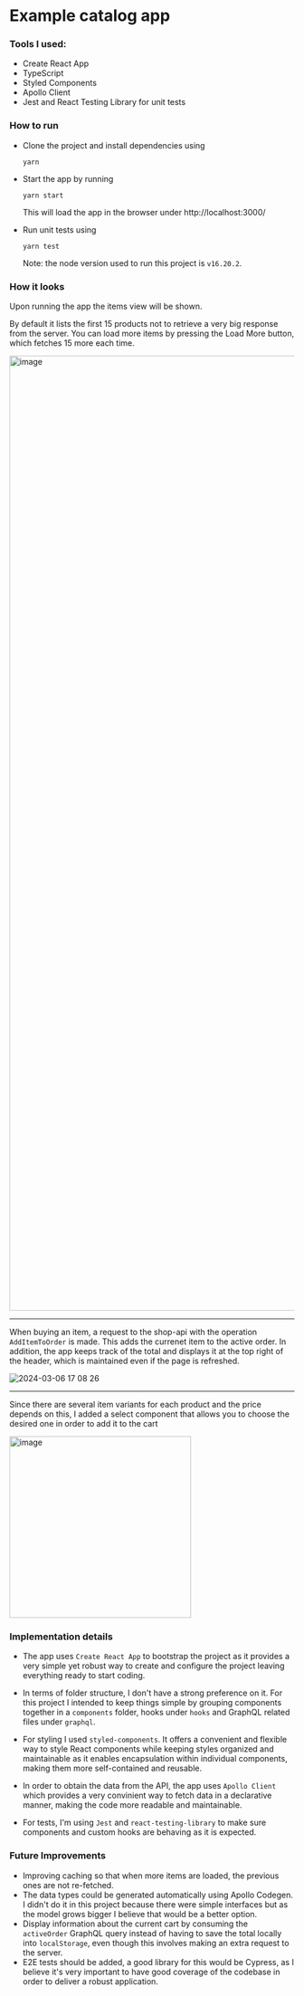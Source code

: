 # Example catalog app

### Tools I used:

- Create React App
- TypeScript
- Styled Components
- Apollo Client
- Jest and React Testing Library for unit tests

### How to run

- Clone the project and install dependencies using

    `yarn`

- Start the app by running

    `yarn start`

  This will load the app in the browser under http://localhost:3000/

- Run unit tests using

    `yarn test`

  Note: the node version used to run this project is `v16.20.2`.

### How it looks

Upon running the app the items view will be shown.

By default it lists the first 15 products not to retrieve a very big response from the server. You can load more items by pressing the Load More button, which fetches 15 more each time.

<img width="1688" alt="image" src="https://github.com/VikaCep/santex-fe/assets/6271380/7bf06c9d-06c5-4dab-aedd-ac8d6644fe59">

-----

When buying an item, a request to the shop-api with the operation `AddItemToOrder` is made. This adds the currenet item to the active order. In addition, the app keeps track of the total and displays it at the top right of the header, which is maintained even if the page is refreshed.

![2024-03-06 17 08 26](https://github.com/VikaCep/santex-fe/assets/6271380/743fc020-e3d3-43b0-8789-344d0327a888)

-----

Since there are several item variants for each product and the price depends on this, I added a select component that allows you to choose the desired one in order to add it to the cart

<img width="321" alt="image" src="https://github.com/VikaCep/santex-fe/assets/6271380/9c0ec16e-9b28-44e5-9e06-24e0535f3e8d">


### Implementation details

- The app uses `Create React App` to bootstrap the project as it provides a very simple yet robust way to create and configure the project leaving everything ready to start coding.

- In terms of folder structure, I don't have a strong preference on it. For this project I intended to keep things simple by grouping components together in a `components` folder, hooks under `hooks` and GraphQL related files under `graphql`.

- For styling I used `styled-components`. It offers a convenient and flexible way to style React components while keeping styles organized and maintainable as it enables encapsulation within individual components, making them more self-contained and reusable.

- In order to obtain the data from the API, the app uses `Apollo Client` which provides a very convinient way to fetch data in a declarative manner, making the code more readable and maintainable.

- For tests, I'm using `Jest` and `react-testing-library` to make sure components and custom hooks are behaving as it is expected.

### Future Improvements
- Improving caching so that when more items are loaded, the previous ones are not re-fetched.
- The data types could be generated automatically using Apollo Codegen. I didn't do it in this project because there were simple interfaces but as the model grows bigger I believe that would be a better option.
- Display information about the current cart by consuming the `activeOrder` GraphQL query instead of having to save the total locally into `localStorage`, even though this involves making an extra request to the server.
- E2E tests should be added, a good library for this would be Cypress, as I believe it's very important to have good coverage of the codebase in order to deliver a robust application.
